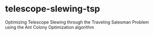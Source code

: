# telescope-slewing-tsp
Optimizing Telescope Slewing through the Traveling Salesman Problem using the Ant Colony Optimization algorithm
